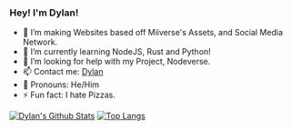 ### Hey! I'm Dylan!

- 🔭 I’m making Websites based off Miiverse's Assets, and Social Media Network.
- 🌱 I’m currently learning NodeJS, Rust and Python!
- 🤔 I’m looking for help with my Project, Nodeverse.
- 📫 Contact me: [Dylan](mailto:izkiucontactpro@gmail.com)
- 🤝 Pronouns: He/Him
- ⚡ Fun fact: I hate Pizzas.

[![Dylan's Github Stats](https://github-readme-stats.vercel.app/api?username=rgbDylan)](https://github.com/rgbDylan/github-readme-stats)
[![Top Langs](https://github-readme-stats.vercel.app/api/top-langs/?username=rgbDylan)](https://github.com/rgbDylan/github-readme-stats)
